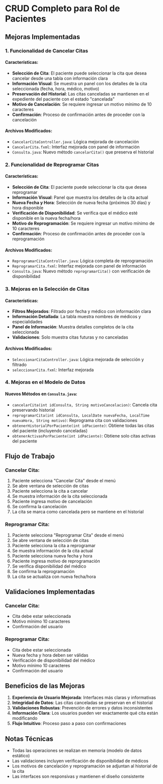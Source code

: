 # CRUD Completo para Rol de Pacientes

## Mejoras Implementadas

### 1. Funcionalidad de Cancelar Citas

#### Características:
- **Selección de Cita**: El paciente puede seleccionar la cita que desea cancelar desde una tabla con información clara
- **Información Visual**: Se muestra un panel con los detalles de la cita seleccionada (fecha, hora, médico, motivo)
- **Preservación del Historial**: Las citas canceladas se mantienen en el expediente del paciente con el estado "cancelada"
- **Motivo de Cancelación**: Se requiere ingresar un motivo mínimo de 10 caracteres
- **Confirmación**: Proceso de confirmación antes de proceder con la cancelación

#### Archivos Modificados:
- `CancelarCitaController.java`: Lógica mejorada de cancelación
- `CancelarCita.fxml`: Interfaz mejorada con panel de información
- `Consulta.java`: Nuevo método `cancelarCita()` que preserva el historial

### 2. Funcionalidad de Reprogramar Citas

#### Características:
- **Selección de Cita**: El paciente puede seleccionar la cita que desea reprogramar
- **Información Visual**: Panel que muestra los detalles de la cita actual
- **Nueva Fecha y Hora**: Selección de nueva fecha (próximos 30 días) y hora disponible
- **Verificación de Disponibilidad**: Se verifica que el médico esté disponible en la nueva fecha/hora
- **Motivo de Reprogramación**: Se requiere ingresar un motivo mínimo de 10 caracteres
- **Confirmación**: Proceso de confirmación antes de proceder con la reprogramación

#### Archivos Modificados:
- `ReprogramarCitaController.java`: Lógica completa de reprogramación
- `ReprogramarCita.fxml`: Interfaz mejorada con panel de información
- `Consulta.java`: Nuevo método `reprogramarCita()` con verificación de disponibilidad

### 3. Mejoras en la Selección de Citas

#### Características:
- **Filtros Mejorados**: Filtrado por fecha y médico con información clara
- **Información Detallada**: La tabla muestra nombres de médicos y especialidades
- **Panel de Información**: Muestra detalles completos de la cita seleccionada
- **Validaciones**: Solo muestra citas futuras y no canceladas

#### Archivos Modificados:
- `SeleccionarCitaController.java`: Lógica mejorada de selección y filtrado
- `seleccionarCita.fxml`: Interfaz mejorada

### 4. Mejoras en el Modelo de Datos

#### Nuevos Métodos en `Consulta.java`:
- `cancelarCita(int idConsulta, String motivoCancelacion)`: Cancela cita preservando historial
- `reprogramarCita(int idConsulta, LocalDate nuevaFecha, LocalTime nuevaHora, String motivo)`: Reprograma cita con validaciones
- `obtenerHistorialPorPaciente(int idPaciente)`: Obtiene todas las citas del paciente (incluyendo canceladas)
- `obtenerActivasPorPaciente(int idPaciente)`: Obtiene solo citas activas del paciente

## Flujo de Trabajo

### Cancelar Cita:
1. Paciente selecciona "Cancelar Cita" desde el menú
2. Se abre ventana de selección de citas
3. Paciente selecciona la cita a cancelar
4. Se muestra información de la cita seleccionada
5. Paciente ingresa motivo de cancelación
6. Se confirma la cancelación
7. La cita se marca como cancelada pero se mantiene en el historial

### Reprogramar Cita:
1. Paciente selecciona "Reprogramar Cita" desde el menú
2. Se abre ventana de selección de citas
3. Paciente selecciona la cita a reprogramar
4. Se muestra información de la cita actual
5. Paciente selecciona nueva fecha y hora
6. Paciente ingresa motivo de reprogramación
7. Se verifica disponibilidad del médico
8. Se confirma la reprogramación
9. La cita se actualiza con nueva fecha/hora

## Validaciones Implementadas

### Cancelar Cita:
- Cita debe estar seleccionada
- Motivo mínimo 10 caracteres
- Confirmación del usuario

### Reprogramar Cita:
- Cita debe estar seleccionada
- Nueva fecha y hora deben ser válidas
- Verificación de disponibilidad del médico
- Motivo mínimo 10 caracteres
- Confirmación del usuario

## Beneficios de las Mejoras

1. **Experiencia de Usuario Mejorada**: Interfaces más claras y informativas
2. **Integridad de Datos**: Las citas canceladas se preservan en el historial
3. **Validaciones Robustas**: Prevención de errores y datos inconsistentes
4. **Información Clara**: Los usuarios pueden ver exactamente qué cita están modificando
5. **Flujo Intuitivo**: Proceso paso a paso con confirmaciones

## Notas Técnicas

- Todas las operaciones se realizan en memoria (modelo de datos estático)
- Las validaciones incluyen verificación de disponibilidad de médicos
- Los motivos de cancelación y reprogramación se adjuntan al historial de la cita
- Las interfaces son responsivas y mantienen el diseño consistente
